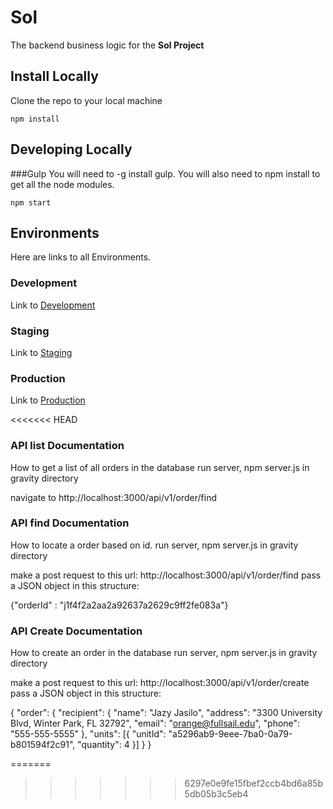 # Sol
The backend business logic for the **Sol Project**

## Install Locally

Clone the repo to your local machine

```
npm install
```

## Developing Locally

###Gulp
You will need to -g install gulp. You will also need to npm install to get all the node modules.

```
npm start
```

## Environments
Here are links to all Environments.

### Development
Link to [Development](https://sol-gravity-development.herokuapp.com)

### Staging
Link to [Staging](https://sol-gravity-staging.herokuapp.com)

### Production
Link to [Production](https://sol-gravity-production.herokuapp.com)

<<<<<<< HEAD
### API list Documentation 
How to get a list of all orders in the database
run server, npm server.js in gravity directory 

navigate to http://localhost:3000/api/v1/order/find

### API find Documentation 
How to locate a order based on id. 
run server, npm server.js in gravity directory 

make a post request to this url: 
http://localhost:3000/api/v1/order/find
pass a JSON object in this structure:

{"orderId" : "j1f4f2a2aa2a92637a2629c9ff2fe083a"}

### API Create Documentation 
How to create an order in the database
run server, npm server.js in gravity directory 

make a post request to this url: 
http://localhost:3000/api/v1/order/create
pass a JSON object in this structure:

{
  "order": {
    "recipient": {
  	  "name": "Jazy Jasilo",
  	  "address": "3300 University Blvd, Winter Park, FL 32792",
  	  "email": "orange@fullsail.edu",
  	  "phone": "555-555-5555"
    },
    "units": \[{
      "unitId": "a5296ab9-9eee-7ba0-0a79-b801594f2c91",
  	  "quantity": 4
    }\]
  }
}



=======
>>>>>>> 6297e0e9fe15fbef2ccb4bd6a85b5db05b3c5eb4
